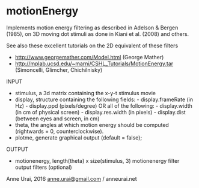 # motionEnergy

Implements motion energy filtering as described in Adelson & Bergen (1985), on 3D moving dot stimuli as done in Kiani et al. (2008) and others.

See also these excellent tutorials on the 2D equivalent of these filters
* http://www.georgemather.com/Model.html (George Mather)
* http://mplab.ucsd.edu/~marni/CSHL_Tutorials/MotionEnergy.tar (Simoncelli, Glimcher, Chichilnisky)

INPUT
- stimulus, a 3d matrix containing the x-y-t stimulus movie
- display, structure containing the following fields:
                      - display.frameRate (in Hz)
                      - display.ppd (pixels/degree) OR all of the following:
                      - display.width (in cm of physical screen)
                      - display.res.width (in pixels)
                      - display.dist (between eyes and screen, in cm)
- theta, the angles at which motion energy should be computed
  (rightwards = 0, counterclockwise).
- plotme, generate graphical output (default = false);

OUTPUT
- motionenergy, length(theta) x size(stimulus, 3) motionenergy filter output
filters (optional)

Anne Urai, 2016
anne.urai@gmail.com / anneurai.net
